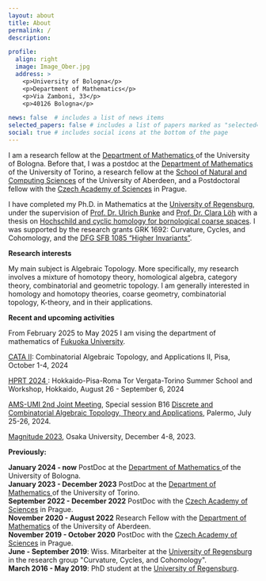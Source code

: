 ```yaml
---
layout: about
title: About
permalink: /
description:  

profile:
  align: right
  image: Image_Ober.jpg
  address: >
    <p>University of Bologna</p>
    <p>Department of Mathematics</p>
    <p>Via Zamboni, 33</p>
    <p>40126 Bologna</p>

news: false  # includes a list of news items
selected_papers: false # includes a list of papers marked as "selected={true}"
social: true # includes social icons at the bottom of the page
---
```


I am a research fellow at the <a href="https://matematica.unibo.it/it/dipartimento"> Department of Mathematics </a> of the University of Bologna. Before that, I was a postdoc at the  <a href="https://www.dipmatematica.unito.it/do/home.pl"> Department of Mathematics</a> of the University of Torino, a research fellow  at the
 <a href="https://www.abdn.ac.uk/ncs/index.php"> School of Natural and Computing Sciences</a> 
of the University of Aberdeen, and a Postdoctoral fellow with the
<a href="http://www.avcr.cz/cs/"> Czech Academy of Sciences</a> in Prague. 


I have completed my Ph.D. in Mathematics at the <a href="http://www.uni-regensburg.de/index.html.en"> University of Regensburg</a>, 
under the supervision of 
<a href="https://bunke.app.uni-regensburg.de/"> Prof. Dr. Ulrich Bunke</a> and 
<a href="https://loeh.app.uni-regensburg.de/index.html"> Prof. Dr. Clara L&ouml;h</a> with a thesis on <a href="https://epub.uni-regensburg.de/40219/"> Hochschild and cyclic homology for bornological coarse spaces</a>. I was supported by the research grants GRK 1692: Curvature, Cycles, and Cohomology, and 
	the <a href="https://sfb-higher-invariants.app.uni-regensburg.de/index.php?title=Main_Page"> 
	DFG SFB 1085 &#8220;Higher Invariants&#8221;</a>. 
	
	
<b>Research interests</b>	

My main subject is Algebraic Topology. More specifically, my research involves a mixture of homotopy
theory, homological algebra, category theory, combinatorial and geometric topology.
I am generally interested in homology and homotopy theories, coarse geometry, combinatorial topology, K-theory, and in their applications.

<b>Recent and upcoming activities</b>

From February 2025 to May 2025 I am vising the department of mathematics of <a href="https://www.sci.fukuoka-u.ac.jp/en/index.html"> Fukuoka University</a>. 

<a href="http://www.crm.sns.it/event/532/index.html#title"> CATA II</a>: Combinatorial Algebraic Topology, and Applications II, Pisa, October 1-4, 2024

<a href="https://sites.google.com/view/hprt2024/home"> HPRT 2024 </a>: Hokkaido-Pisa-Roma Tor Vergata-Torino Summer School and Workshop, Hokkaido, August 26 - September 6, 2024

<a href="https://umi.dm.unibo.it/jm-umi-ams/social-events/"> AMS-UMI 2nd Joint Meeting</a>, Special session B16 <a href="https://sites.google.com/cimat.mx/umi-ams-discrete-alg-top/inicio?authuser=0"> Discrete and Combinatorial 
Algebraic Topology, 
Theory and Applications</a>, Palermo, July 25-26, 2024.

<a href="https://sites.google.com/view/magnitude2023/home?authuser=0"> Magnitude 2023</a>, Osaka University,  December 4-8, 2023.

<!-- <a href="https://sites.google.com/view/tdainturin/home-page"> TDA in Turin</a>, Turin, November 29, 2023 -->

<!-- <a href="http://www.crm.sns.it/event/523/index.html#title"> CATA</a>: Combinatorial Algebraic Topology, and Applications, Pisa, November 27-28, 2023 -->

<!-- <a href="https://sites.google.com/view/2023hprt/home?authuser=0"> HPRT 2023 </a>: Hokkaido-Pisa-Roma Tor Vergata-Torino Summer School and Workshop, Torino, August-September 2023 -->



<!-- <p>  Here you can find my <a href="CV.pdf">CV</a>. -->

<p class=naka><b>Previously:</b></p>
<b>January 2024 - now</b> PostDoc at the <a href="https://matematica.unibo.it/it/dipartimento"> Department of Mathematics </a> of the University of Bologna.
<br>
<b>January 2023 - December 2023</b> PostDoc at the <a href="https://www.dipmatematica.unito.it/do/home.pl/Home"> Department of Mathematics </a> of the University of Torino.
<br>
<b>September 2022 - December 2022</b> PostDoc with the <a href="http://www.avcr.cz/cs/"> Czech Academy of Sciences</a> in Prague.
<br>
<b>November 2020 - August 2022</b> Research Fellow with the <a href="https://www.abdn.ac.uk/ncs/departments/mathematics/"> Department of Mathematics</a> of the University of Aberdeen.
<br>
<b>November 2019 - October 2020</b> PostDoc with the <a href="http://www.avcr.cz/cs/"> Czech Academy of Sciences</a> in Prague.
<br>
<b>June - September 2019</b>: Wiss. Mitarbeiter at the <a href="http://www.uni-regensburg.de/index.html.en"> University of Regensburg</a> in the research group "Curvature, Cycles, and Cohomology".
<br>
<b>March 2016 - May 2019</b>: PhD student at the <a href="http://www.uni-regensburg.de/index.html.en"> University of Regensburg</a>.
<!-- <br>
<b>October 2015</b>: Master of Science in Mathematics at  University of Pisa.
<br>
<b>July 2012</b>: Bachelor of Science in Mathematics at University of Pisa. -->
<p>

